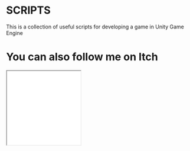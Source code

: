 # SCRIPTS
This is a collection of useful scripts for developing a game in Unity Game Engine

<h1>
  You can also follow me on Itch
</h1>
<p><iframe src="cc2f7b.itch.io" width="200" height="200">
</iframe></p>
